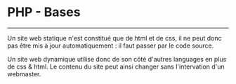 # PHP - Bases
---

Un site web statique n'est constitué que de html et de css, il ne peut donc pas être mis à jour automatiquement : il faut passer par le code source. 

Un site web dynamique utilise donc de son côté d'autres languages en plus de css & html. 
Le contenu du site peut ainsi changer sans l'intervation d'un webmaster. 